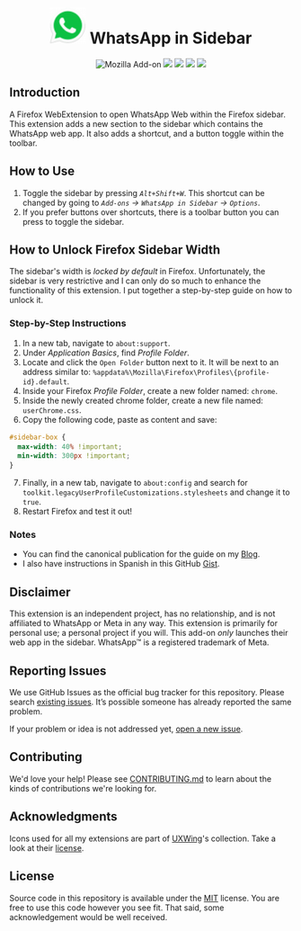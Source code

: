 <h1 align=center><img src="./icons/48x48.png" width="64" height="64" /> WhatsApp in Sidebar</h1>

<p align=center>
<img alt="Mozilla Add-on" src="https://img.shields.io/amo/v/{2b38cb05-9cff-44a7-b9f1-7cc575afab8a}">
<img src="https://img.shields.io/amo/rating/{2b38cb05-9cff-44a7-b9f1-7cc575afab8a}" />
<img src="https://img.shields.io/amo/dw/{2b38cb05-9cff-44a7-b9f1-7cc575afab8a}" />
<img src="https://img.shields.io/amo/users/{2b38cb05-9cff-44a7-b9f1-7cc575afab8a}" />
<img src="https://img.shields.io/github/license/datastring/firefox-whatsapp-in-sidebar" />
</p>

## Introduction

A Firefox WebExtension to open WhatsApp Web within the Firefox sidebar. This extension adds a new section to the sidebar which contains the WhatsApp web app. It also adds a shortcut, and a button toggle within the toolbar.

## How to Use

1. Toggle the sidebar by pressing _`Alt+Shift+W`_. This shortcut can be changed by going to _`Add-ons` → `WhatsApp in Sidebar` → `Options`_.
2. If you prefer buttons over shortcuts, there is a toolbar button you can press to toggle the sidebar.

## How to Unlock Firefox Sidebar Width

The sidebar's width is _locked by default_ in Firefox. Unfortunately, the sidebar is very restrictive and I can only do so much to enhance the functionality of this extension. I put together a step-by-step guide on how to unlock it.

### Step-by-Step Instructions

1. In a new tab, navigate to `about:support`.
2. Under _Application Basics_, find _Profile Folder_.
3. Locate and click the `Open Folder` button next to it. It will be next to an address similar to: `%appdata%\Mozilla\Firefox\Profiles\{profile-id}.default`.
4. Inside your Firefox _Profile Folder_, create a new folder named: `chrome`.
5. Inside the newly created chrome folder, create a new file named: `userChrome.css`.
6. Copy the following code, paste as content and save:

```css
#sidebar-box {
  max-width: 40% !important;
  min-width: 300px !important;
}
```

7. Finally, in a new tab, navigate to `about:config` and search for `toolkit.legacyUserProfileCustomizations.stylesheets` and change it to `true`.
8. Restart Firefox and test it out!

### Notes

- You can find the canonical publication for the guide on my [Blog](https://miguelpimentel.do/unlock-firefox-sidebar/).  
- I also have instructions in Spanish in this GitHub [Gist](https://gist.github.com/semanticdata/ee0bca4f3617241aa98da114653c0b08#file-instrucciones-md).

## Disclaimer

This extension is an independent project, has no relationship, and is not affiliated to WhatsApp or Meta in any way. This extension is primarily for personal use; a personal project if you will. This add-on <i>only</i> launches their web app in the sidebar. WhatsApp™ is a registered trademark of Meta.

## Reporting Issues

We use GitHub Issues as the official bug tracker for this repository. Please
search [existing issues](https://github.com/semanticdata/firefox-WhatsApp-in-sidebar/issues). It’s
possible someone has already reported the same problem.

If your problem or idea is not addressed yet, [open a new issue](https://github.com/semanticdata/firefox-WhatsApp-in-sidebar/issues/new).

## Contributing

We'd love your help! Please see [CONTRIBUTING.md](./CONTRIBUTING.md) to learn
about the kinds of contributions we're looking for.

## Acknowledgments

Icons used for all my extensions are part of <a href="https://uxwing.com/">UXWing</a>'s collection. Take a look at their <a href="https://uxwing.com/license">license</a>.

## License

Source code in this repository is available under the [MIT](LICENSE) license. You are free to use this code however you see fit. That said, some acknowledgement would be well received.
